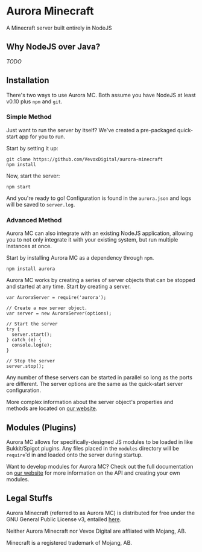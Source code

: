 # Aurora Minecraft
A Minecraft server built entirely in NodeJS

## Why NodeJS over Java?
*TODO*

## Installation
There's two ways to use Aurora MC. Both assume you have NodeJS at least v0.10 plus `npm` and `git`.
### Simple Method
Just want to run the server by itself? We've created a pre-packaged quick-start app for you to run.

Start by setting it up:

    git clone https://github.com/VevoxDigital/aurora-minecraft
    npm install

Now, start the server:

    npm start

And you're ready to go! Configuration is found in the `aurora.json` and logs will be saved to `server.log`.
### Advanced Method
Aurora MC can also integrate with an existing NodeJS application, allowing you to not only integrate it with your existing system, but run multiple instances at once.

Start by installing Aurora MC as a dependency through `npm`.

    npm install aurora

Aurora MC works by creating a series of server objects that can be stopped and started at any time. Start by creating a server.

    var AuroraServer = require('aurora');

    // Create a new server object.
    var server = new AuroraServer(options);

    // Start the server
    try {
      server.start();
    } catch (e) {
      console.log(e);
    }

    // Stop the server
    server.stop();

Any number of these servers can be started in parallel so long as the ports are different. The server options are the same as the quick-start server configuration.

More complex information about the server object's properties and methods are located on [our website](http://aurora.vevox.io/docs).

## Modules (Plugins)
Aurora MC allows for specifically-designed JS modules to be loaded in like Bukkit/Spigot plugins. Any files placed in the `modules` directory will be `require`'d in and loaded onto the server during startup.

Want to develop modules for Aurora MC? Check out the full documentation on [our website](http://aurora.vevox.io/docs) for more information on the API and creating your own modules.

## Legal Stuffs
Aurora Minecraft (referred to as Aurora MC) is distributed for free under the GNU General Public License v3, entailed [here](https://github.com/VevoxDigital/aurora-minecraft/blob/master/LICENSE).

Neither Aurora Minecraft nor Vevox Digital are affliated with Mojang, AB.

Minecraft is a registered trademark of Mojang, AB.
